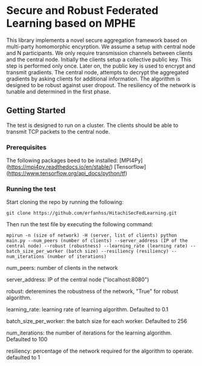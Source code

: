 # Secure and Robust Federated Learning based on MPHE

This library implements a novel secure aggregation framework based on multi-party homomorphic encyrption. We assume a setup with central node and N participants. We only require transmission channels between clients and the central node. Initially the clients setup a collective public key. This step is performed only once. Later on, the public key is used to encrypt and transmit gradients. The central node, attempts to decrypt the aggregated gradients by asking clients for additional information. The algorithm is designed to be robust against user dropout. The resiliency of the network is tunable and determined in the first phase.

## Getting Started
The test is designed to run on a cluster. The clients should be able to transmit TCP packets to the central node.

### Prerequisites
The following packages beed to be installed:
[MPI4Py] (https://mpi4py.readthedocs.io/en/stable/)
[Tensorflow] (https://www.tensorflow.org/api_docs/python/tf)


### Running the test

Start cloning the repo by running the following:
```
git clone https://github.com/erfanhss/HitachiSecFedLearning.git
```
Then run the test file by executing the following command:
```
mpirun -n (size of network) -H (server, list of clients) python main.py --num_peers (number of clients) --server_address (IP of the central node) --robust (robustness) --learning_rate (learning rate) --batch_size_per_worker (batch size) --resiliency (resiliency) --num_iterations (number of iterations)
```
num_peers: number of clients in the network

server_address: IP of the central node ("localhost:8080")

robust: deteremines the robustness of the network, "True" for robust algorithm.

learning_rate: learning rate of learning algorithm. Defaulted to 0.1

batch_size_per_worker: the batch size for each worker. Defaulted to 256

num_iterations: the number of iterations for the learning algorithm. Defaulted to 100

resiliency: percentage of the network required for the algorithm to operate. defaulted to 1

